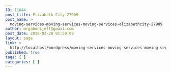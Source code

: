 ```yaml
---
ID: 11844
post_title: Elizabeth City 27909
post_name: >
  moving-services-moving-services-moving-services-elizabethcity-27909
author: mrgabonijeff@gmail.com
post_date: 2018-03-28 01:50:09
layout: page
link: >
  http://localhost/wordpress/moving-services-moving-services-moving-services-elizabethcity-27909/
published: true
tags: [ ]
categories: [ ]
---
```

